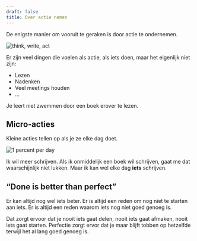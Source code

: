 ```yaml
---
draft: false
title: Over actie nemen
---
```


De enigste manier om vooruit te geraken is door actie te ondernemen.

![think, write, act](/sketchnotes/250519-think-write-act.png)

Er zijn veel dingen die voelen als actie, als iets doen, maar het eigenlijk niet zijn: 
* Lezen
* Nadenken
* Veel meetings houden
* ...


Je leert niet zwemmen door een boek erover te lezen. 


## Micro-acties

Kleine acties tellen op als je ze elke dag doet.

![1 percent per day](/sketchnotes/250429-1percentperday.png)

Ik wil meer schrijven. Als ik onmiddelijk een boek wil schrijven, gaat me dat waarschijnlijk niet lukken. Maar ik kan wel elke dag **iets** schrijven. 




## “Done is better than perfect”

Er kan altijd nog wel iets beter. Er is altijd een reden om nog niet te starten aan iets. Er is altijd een reden waarom iets nog niet goed genoeg is. 

Dat zorgt ervoor dat je nooit iets gaat delen, nooit iets gaat afmaken, nooit iets gaat starten. Perfectie zorgt ervor dat je maar blijft tobben op hetzelfde terwijl het al lang goed genoeg is.